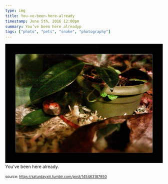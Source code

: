 ```yaml
---
type: img
title: You-ve-been-here-already
timestamp: June 5th, 2016 12:00pm
summary: You’ve been here alreadyp 
tags: ["photo", "pets", "snake", "photography"]
---
```

<img src="../media/145463187950.jpg"/>
                                                                                          <div class="caption">
You’ve been here already.
 
                                    
                
                
                
                
                                
<small>source: https://saturdayxiii.tumblr.com/post/145463187950</small>
